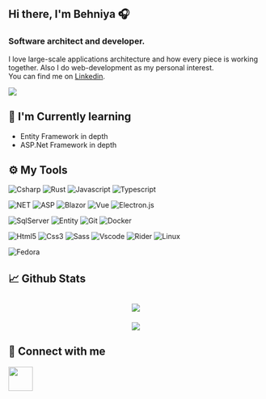 <div> 
    <h2 style="">Hi there, I'm Behniya 🎧</h2>
    <h3> Software architect and developer. </h3>
    <p align="left">
        I love large-scale applications architecture and how every piece is working together.
        Also I do web-development as my personal interest.
        <br/>
        You can find me on <a href="https://www.linkedin.com/in/behniya-azad-b75996201/">Linkedin</a>.
    </p>
    <img src="https://visitor-badge.glitch.me/badge?page_id=b3hniya.b3hniya">
</div>

<h2> 🌱 I'm Currently learning</h2>

<ul>
    <li>Entity Framework in depth</li>
    <li>ASP.Net Framework in depth</li>
</ul>

<h2> ⚙️ My Tools </h2>

![Csharp](https://img.shields.io/badge/Csharp-Language-informational?style=flat-square&logo=csharp&color=blueviolet)
![Rust](https://img.shields.io/badge/Rust-Language-informational?style=flat-square&logo=rust&color=important)
![Javascript](https://img.shields.io/badge/Javascript-Language-informational?style=flat-square&logo=javascript&color=ffd300)
![Typescript](https://img.shields.io/badge/Typescript-Language-informational?style=flat-square&logo=typescript&color=004c7a)

![NET](https://img.shields.io/badge/.NET-Framework-informational?style=flat-square&logo=dotnet&color=blueviolet)
![ASP](https://img.shields.io/badge/Asp.Net-Framework-informational?style=flat-square&logo=aspdotnet&color=blueviolet)
![Blazor](https://img.shields.io/badge/Blazor-Framework-informational?style=flat-square&logo=blazor&color=blueviolet)
![Vue](https://img.shields.io/badge/Vue.js-Framework-informational?style=flat-square&logo=vuedotjs&color=0A995B)
![Electron.js](https://img.shields.io/badge/Electron.js-Framework-informational?style=flat-square&logo=electron&color=004c7a&logoColor=0098ed)

![SqlServer](https://img.shields.io/badge/SQLServer-Database-informational?style=flat-square&logo=microsoft-sql-server&color=blueviolet)
![Entity](https://img.shields.io/badge/Entity-Framework-informational?style=flat-square&logo=entitycore&color=blueviolet)
![Git](https://img.shields.io/badge/Git-VCS-informational?style=flat-square&logo=git&color=ff6f00)
![Docker](https://img.shields.io/badge/Docker-Containers-informational?style=flat-square&logo=docker&color=00b2ff)

![Html5](https://img.shields.io/badge/Html5-informational?style=flat-square&logo=html5&color=444)
![Css3](https://img.shields.io/badge/CSS3-informational?style=flat-square&logo=css3&color=444&logoColor=00a7ff)
![Sass](https://img.shields.io/badge/Sass-informational?style=flat-square&logo=sass&color=444)
![Vscode](https://img.shields.io/badge/Vscode-informational?style=flat-square&logo=visual-studio-code&color=444&logoColor=0097e7)
![Rider](https://img.shields.io/badge/Rider-informational?style=flat-square&logo=rider&color=444&logoColor=ccdbfd)
![Linux](https://img.shields.io/badge/Linux-informational?style=flat-square&logo=linux&color=444)

![Fedora](https://img.shields.io/badge/Fedora-OS-informational?style=flat-square&logo=fedora&color=dee2e6)

<h2> 📈 Github Stats<h2>

<p align="center">
    <a href="https://github.com/b3hniya">
        <img src="https://github-readme-stats.vercel.app/api?username=b3hniya&show_icons=true&bg_color=20,009A5B,444&title_color=f1f1f1&text_color=f0f0f0&icon_color=404040">
    </a>
</p>

<div align="center">
        <img src="https://github-readme-stats.vercel.app/api/top-langs/?username=b3hniya&show_icons=true&bg_color=20,009A5B,444&title_color=f1f1f1&text_color=f0f0f0&icon_color=404040&card_width=500">
</div>

<h2> 🤝 Connect with me</h2>
<a href="https://www.linkedin.com/in/behniya-azad-b75996201/">
<img src="https://raw.githubusercontent.com/yushi1007/yushi1007/main/images/linkedin.svg" width="48px">
</a>
